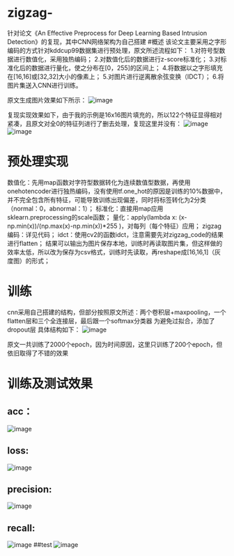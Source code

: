 # zigzag-
针对论文《An Effective Preprocess for Deep Learning  Based Intrusion Detection》的复现，其中CNN网络架构为自己搭建
#概述
该论文主要采用之字形编码的方式针对kddcup99数据集进行预处理，原文所述流程如下：
  1.对符号型数据进行数值化，采用独热编码；
  2.对数值化后的数据进行z-score标准化；
  3.对标准化后的数据进行量化，使之分布在[0，255]的区间上；
  4.将数据以之字形填充在[16,16]或[32,32]大小的像素上；
  5.对图片进行逆离散余弦变换（IDCT）；
  6.将图片集送入CNN进行训练。
  
 原文生成图片效果如下所示：
 ![image](image/example.png)
 
复现实现效果如下，由于我的示例是16x16图片填充的，所以122个特征显得相对紧凑，且原文对全0的特征列进行了删去处理，复现这里并没有：
![image](image/zigzag.png)
![image](image/afteridct.png)

# 预处理实现
数值化：先用map函数对字符型数据转化为连续数值型数据，再使用onehotencoder进行独热编码，没有使用tf.one_hot的原因是训练的10%数据中，并不完全包含所有特征，可能导致训练出现偏差，同时将标签转化为2分类（normal：0，abnormal：1）；
标准化：直接用map应用sklearn.preprocessing的scale函数；
量化：apply(lambda x: (x-np.min(x))/(np.max(x)-np.min(x))*255 )，对每列（每个特征）应用；
zigzag编码：详见代码；
idct：使用cv2的函数idct，注意需要先对zigzag_code的结果进行flatten；
结果可以输出为图片保存本地，训练时再读取图片集，但这样做的效率太低，所以改为保存为csv格式，训练时先读取，再reshape成[16,16,1]（灰度图）的形式；

# 训练
cnn采用自己搭建的结构，但部分按照原文所述：两个卷积层+maxpooling，一个flatten层和三个全连接层，最后跟一个softmax分类器
为避免过拟合，添加了dropout层
具体结构如下：
![image](image/network_summary.png)

原文一共训练了2000个epoch，因为时间原因，这里只训练了200个epoch，但依旧取得了不错的效果

# 训练及测试效果
## acc：
![image](image/acc.png)
## loss:
![image](image/loss.png)
## precision:
![image](image/pre.png)
## recall:
![image](image/recall.png)
##test
![image](image/test.png)
